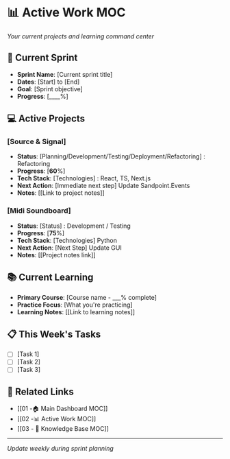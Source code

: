 # 📊 Active Work MOC

*Your current projects and learning command center*

## 🔄 Current Sprint
- **Sprint Name**: [Current sprint title]
- **Dates**: [Start] to [End]
- **Goal**: [Sprint objective]
- **Progress**: [____%]

## 💻 Active Projects

### [Source & Signal]
- **Status**: [Planning/Development/Testing/Deployment/Refactoring] : Refactoring 
- **Progress**: [__60__%]
- **Tech Stack**: [Technologies] : React, TS, Next.js
- **Next Action**: [Immediate next step] Update Sandpoint.Events
- **Notes**: [[Link to project notes]]

### [Midi Soundboard]
- **Status**: [Status] : Development / Testing
- **Progress**: [__75__%]
- **Tech Stack**: [Technologies] Python
- **Next Action**: [Next Step] Update GUI
- **Notes**: [[Project notes link]]

## 📚 Current Learning
- **Primary Course**: [Course name - ___% complete]
- **Practice Focus**: [What you're practicing]
- **Learning Notes**: [[Link to learning notes]]

## 📋 This Week's Tasks
- [ ] [Task 1]
- [ ] [Task 2]
- [ ] [Task 3]

## 🔗 Related Links
- [[01 -🏠 Main Dashboard MOC]]
- [[02 -📊 Active Work MOC]]
- [[03 - 🧠 Knowledge Base MOC]]

---
*Update weekly during sprint planning*